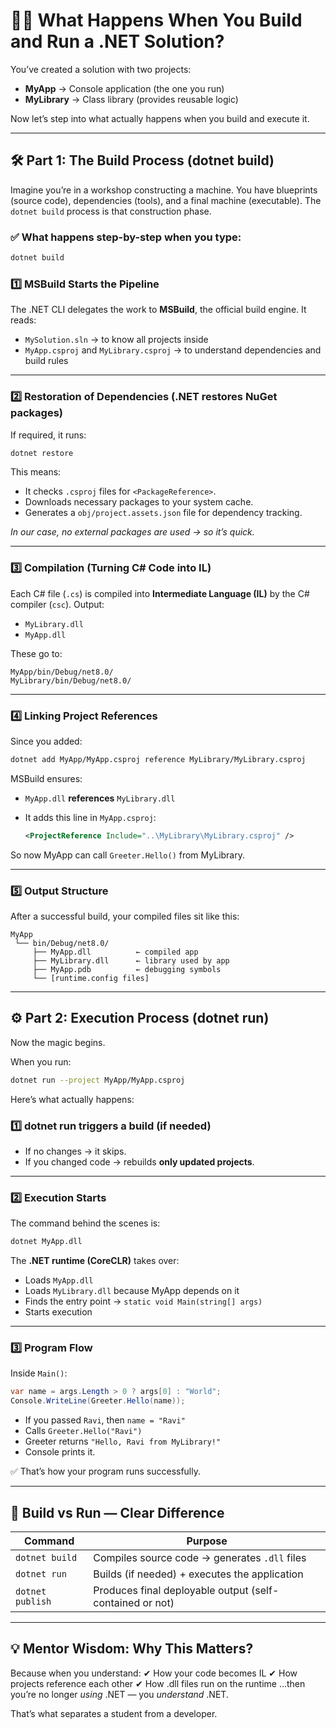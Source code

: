  
# 👨‍🏫 **What Happens When You Build and Run a .NET Solution?**

You’ve created a solution with two projects:

* **MyApp** → Console application (the one you run)
* **MyLibrary** → Class library (provides reusable logic)

Now let’s step into what actually happens when you build and execute it.

---

## 🛠 **Part 1: The Build Process (dotnet build)**

Imagine you’re in a workshop constructing a machine. You have blueprints (source code), dependencies (tools), and a final machine (executable). The `dotnet build` process is that construction phase.

### ✅ **What happens step-by-step when you type:**

```bash
dotnet build
```

### 1️⃣ **MSBuild Starts the Pipeline**

The .NET CLI delegates the work to **MSBuild**, the official build engine.
It reads:

* `MySolution.sln` → to know all projects inside
* `MyApp.csproj` and `MyLibrary.csproj` → to understand dependencies and build rules

---

### 2️⃣ **Restoration of Dependencies (.NET restores NuGet packages)**

If required, it runs:

```bash
dotnet restore
```

This means:

* It checks `.csproj` files for `<PackageReference>`.
* Downloads necessary packages to your system cache.
* Generates a `obj/project.assets.json` file for dependency tracking.

*In our case, no external packages are used → so it’s quick.*

---

### 3️⃣ **Compilation (Turning C# Code into IL)**

Each C# file (`.cs`) is compiled into **Intermediate Language (IL)** by the C# compiler (`csc`).
Output:

* `MyLibrary.dll`
* `MyApp.dll`

These go to:

```
MyApp/bin/Debug/net8.0/
MyLibrary/bin/Debug/net8.0/
```

---

### 4️⃣ **Linking Project References**

Since you added:

```bash
dotnet add MyApp/MyApp.csproj reference MyLibrary/MyLibrary.csproj
```

MSBuild ensures:

* `MyApp.dll` **references** `MyLibrary.dll`
* It adds this line in `MyApp.csproj`:

  ```xml
  <ProjectReference Include="..\MyLibrary\MyLibrary.csproj" />
  ```

So now MyApp can call `Greeter.Hello()` from MyLibrary.

---

### 5️⃣ **Output Structure**

After a successful build, your compiled files sit like this:

```
MyApp
 └── bin/Debug/net8.0/
     ├── MyApp.dll          ← compiled app
     ├── MyLibrary.dll      ← library used by app
     ├── MyApp.pdb          ← debugging symbols
     └── [runtime.config files]
```

---

## ⚙ **Part 2: Execution Process (dotnet run)**

Now the magic begins.

When you run:

```bash
dotnet run --project MyApp/MyApp.csproj
```

Here’s what actually happens:

### 1️⃣ **dotnet run triggers a build (if needed)**

* If no changes → it skips.
* If you changed code → rebuilds **only updated projects**.

---

### 2️⃣ **Execution Starts**

The command behind the scenes is:

```bash
dotnet MyApp.dll
```

The **.NET runtime (CoreCLR)** takes over:

* Loads `MyApp.dll`
* Loads `MyLibrary.dll` because MyApp depends on it
* Finds the entry point → `static void Main(string[] args)`
* Starts execution

---

### 3️⃣ **Program Flow**

Inside `Main()`:

```csharp
var name = args.Length > 0 ? args[0] : "World";
Console.WriteLine(Greeter.Hello(name));
```

* If you passed `Ravi`, then `name = "Ravi"`
* Calls `Greeter.Hello("Ravi")`
* Greeter returns `"Hello, Ravi from MyLibrary!"`
* Console prints it.

✅ That’s how your program runs successfully.

---

## 🔁 **Build vs Run — Clear Difference**

| Command          | Purpose                                                  |
| ---------------- | -------------------------------------------------------- |
| `dotnet build`   | Compiles source code → generates `.dll` files            |
| `dotnet run`     | Builds (if needed) + executes the application            |
| `dotnet publish` | Produces final deployable output (self-contained or not) |

---

## 💡 **Mentor Wisdom: Why This Matters?**

Because when you understand:
✔ How your code becomes IL
✔ How projects reference each other
✔ How .dll files run on the runtime
…then you’re no longer *using* .NET — you *understand* .NET.

That’s what separates a student from a developer.
